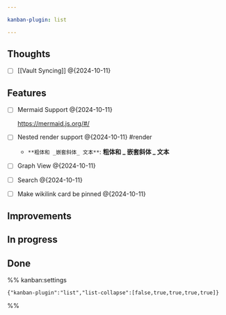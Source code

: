 ```yaml
---

kanban-plugin: list

---
```


## Thoughts

- [ ] [[Vault Syncing]] @{2024-10-11}


## Features

- [ ] Mermaid Support @{2024-10-11}
	
	https://mermaid.js.org/#/
- [ ] Nested render support @{2024-10-11} #render
	- `**粗体和 _嵌套斜体_ 文本**`: **粗体和 _ 嵌套斜体 _ 文本**
- [ ] Graph View @{2024-10-11}
- [ ] Search @{2024-10-11}
- [ ] Make wikilink card be pinned @{2024-10-11}


## Improvements



## In progress



## Done





%% kanban:settings
```
{"kanban-plugin":"list","list-collapse":[false,true,true,true,true]}
```
%%